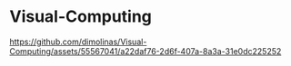 # Visual-Computing


https://github.com/dimolinas/Visual-Computing/assets/55567041/a22daf76-2d6f-407a-8a3a-31e0dc225252

